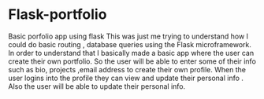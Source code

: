 # Flask-portfolio
Basic  porfolio app using flask
This was just me trying to understand how I could do basic routing , database queries using the Flask microframework. In order to understand that I basically made a basic app where the user can create their own portfolio. So the user will be able to enter some of their info such as bio, projects ,email address to create their own profile. When the user logins into the profile they can view and update their personal info . Also the user will be able to update their personal info.
